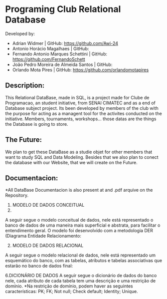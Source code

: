 # Programing Club Relational Database

Developed by:
- Adrian Widmer | GitHub: https://github.com/Awi-24
- Antonio Horácio Magalhaes | GitHub:
- Fernando Antonio Marques Schettini | GitHub: https://github.com/FernandoSchett
- João Pedro Moreira de Almeida Santos | GitHub:
- Orlando Mota Pires | GitHub: https://github.com/orlandomotapires

## Description:

This Relational DataBase, made in SQL, is a project made for Clube de Programacao, an student initiative, from SENAI CIMATEC and as a end of Database subject project. Its been developed by members of the club with the purpose for acting as a managent tool for the activites conducted on the initiative. Members, tournaments, workshops... those datas are the things the Database is going to store.

## The Future:

We plan to get these DataBase as a studie objet for other members that want to study SQL and Data Modeling. Besides that we also plan to conect the database with our Website, that we will create on the Future. 

## Documentacion:
*All DataBase Documentacion is also present at and .pdf arquive on the Repository. 


1. MODELO DE DADOS CONCEITUAL
2.	
A seguir segue o modelo conceitual de dados, nele está representado o banco de dados de uma maneira mais superficial e abstrata, para facilitar o entendimento geral. O modelo foi desenvolvido com a metodologia DER (Diagrama Entidade Relacionamento:

2. MODELO DE DADOS RELACIONAL
	
A seguir segue o modelo relacional de dados, nele está representado um esquemático do banco, com as tabelas, atributos e tabelas associativas que estarão no banco de dados final:
 
6.DICIONÁRIO DE DADOS
	A seguir segue o dicionário de dados do banco nele, cada atributo de cada tabela tem uma descrição e uma restrição de domínio. 
	*Na restrição de domínio, podem haver as seguintes características:
    PK; 
    FK;
    Not null; 
    Check default; 
    Identity;
    Unique.

